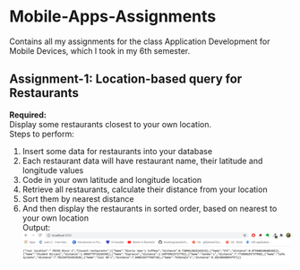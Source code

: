# Mobile-Apps-Assignments
Contains all my assignments for the class Application Development for Mobile Devices, which I took in my 6th semester.  

## Assignment-1: Location-based query for Restaurants  
**Required:**  
Display some restaurants closest to your own location.  
Steps to perform:
1. Insert some data for restaurants into your database
2. Each restaurant data will have restaurant name, their latitude and longitude values
3. Code in your own latitude and longitude location
4. Retrieve all restaurants, calculate their distance from your location
5. Sort them by nearest distance
6. And then display the restaurants in sorted order, based on nearest to your own location  
Output:  
![](Location-Assignment/API-Output.png)
